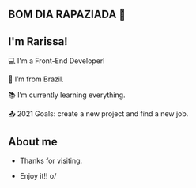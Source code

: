 ## BOM DIA RAPAZIADA 🐊

## I'm Rarissa!

:computer: I'm a Front-End Developer!

:house_with_garden: I’m from Brazil.

:books: I’m currently learning everything.

:outbox_tray: 2021 Goals: create a new project and find a new job.

## About me

<!--[![Github Badge](https://img.shields.io/badge/-Github-000?style=flat-square&logo=Github&logoColor=white&link=https://github.com/CBMRarissa)](https://github.com/CBMRarissa)

[![Linkedin Badge](https://img.shields.io/badge/-LinkedIn-blue?style=flat-square&logo=Linkedin&logoColor=white&link=LINK_LINKEDIN)](LINK_LINKEDIN) -->

- Thanks for visiting.

- Enjoy it!! o/

<!--
**CBMRarissa/CBMRarissa** is a ✨ _special_ ✨ repository because its `README.md` (this file) appears on your GitHub profile.

Here are some ideas to get you started:

- 🔭 I’m currently working on ...
- 🌱 I’m currently learning ...
- 👯 I’m looking to collaborate on ...
- 🤔 I’m looking for help with ...
- 💬 Ask me about ...
- 📫 How to reach me: ...
- 😄 Pronouns: ...
- ⚡ Fun fact: ...
-->
